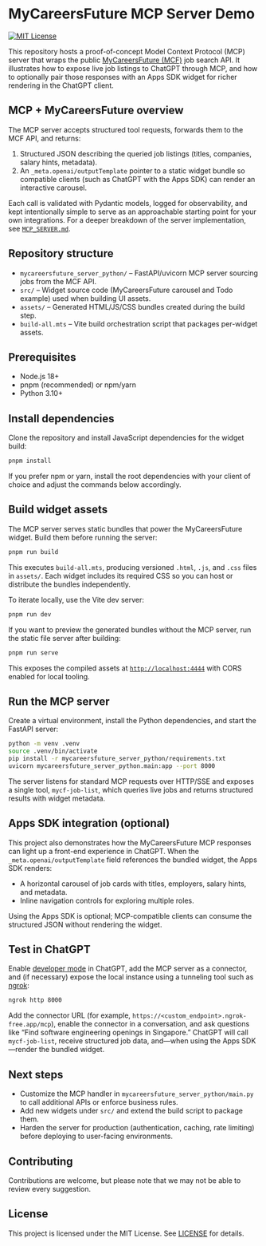 # MyCareersFuture MCP Server Demo

[![MIT License](https://img.shields.io/badge/License-MIT-green.svg)](LICENSE)

This repository hosts a proof-of-concept Model Context Protocol (MCP) server that wraps the public [MyCareersFuture (MCF)](https://www.mycareersfuture.gov.sg/) job search API. It illustrates how to expose live job listings to ChatGPT through MCP, and how to optionally pair those responses with an Apps SDK widget for richer rendering in the ChatGPT client.

## MCP + MyCareersFuture overview

The MCP server accepts structured tool requests, forwards them to the MCF API, and returns:

1. Structured JSON describing the queried job listings (titles, companies, salary hints, metadata).
2. An `_meta.openai/outputTemplate` pointer to a static widget bundle so compatible clients (such as ChatGPT with the Apps SDK) can render an interactive carousel.

Each call is validated with Pydantic models, logged for observability, and kept intentionally simple to serve as an approachable starting point for your own integrations. For a deeper breakdown of the server implementation, see [`MCP_SERVER.md`](./MCP_SERVER.md).

## Repository structure

- `mycareersfuture_server_python/` – FastAPI/uvicorn MCP server sourcing jobs from the MCF API.
- `src/` – Widget source code (MyCareersFuture carousel and Todo example) used when building UI assets.
- `assets/` – Generated HTML/JS/CSS bundles created during the build step.
- `build-all.mts` – Vite build orchestration script that packages per-widget assets.

## Prerequisites

- Node.js 18+
- pnpm (recommended) or npm/yarn
- Python 3.10+

## Install dependencies

Clone the repository and install JavaScript dependencies for the widget build:

```bash
pnpm install
```

If you prefer npm or yarn, install the root dependencies with your client of choice and adjust the commands below accordingly.

## Build widget assets

The MCP server serves static bundles that power the MyCareersFuture widget. Build them before running the server:

```bash
pnpm run build
```

This executes `build-all.mts`, producing versioned `.html`, `.js`, and `.css` files in `assets/`. Each widget includes its required CSS so you can host or distribute the bundles independently.

To iterate locally, use the Vite dev server:

```bash
pnpm run dev
```

If you want to preview the generated bundles without the MCP server, run the static file server after building:

```bash
pnpm run serve
```

This exposes the compiled assets at [`http://localhost:4444`](http://localhost:4444) with CORS enabled for local tooling.

## Run the MCP server

Create a virtual environment, install the Python dependencies, and start the FastAPI server:

```bash
python -m venv .venv
source .venv/bin/activate
pip install -r mycareersfuture_server_python/requirements.txt
uvicorn mycareersfuture_server_python.main:app --port 8000
```

The server listens for standard MCP requests over HTTP/SSE and exposes a single tool, `mycf-job-list`, which queries live jobs and returns structured results with widget metadata.

## Apps SDK integration (optional)

This project also demonstrates how the MyCareersFuture MCP responses can light up a front-end experience in ChatGPT. When the `_meta.openai/outputTemplate` field references the bundled widget, the Apps SDK renders:

- A horizontal carousel of job cards with titles, employers, salary hints, and metadata.
- Inline navigation controls for exploring multiple roles.

Using the Apps SDK is optional; MCP-compatible clients can consume the structured JSON without rendering the widget.

## Test in ChatGPT

Enable [developer mode](https://platform.openai.com/docs/guides/developer-mode) in ChatGPT, add the MCP server as a connector, and (if necessary) expose the local instance using a tunneling tool such as [ngrok](https://ngrok.com/):

```bash
ngrok http 8000
```

Add the connector URL (for example, `https://<custom_endpoint>.ngrok-free.app/mcp`), enable the connector in a conversation, and ask questions like “Find software engineering openings in Singapore.” ChatGPT will call `mycf-job-list`, receive structured job data, and—when using the Apps SDK—render the bundled widget.

## Next steps

- Customize the MCP handler in `mycareersfuture_server_python/main.py` to call additional APIs or enforce business rules.
- Add new widgets under `src/` and extend the build script to package them.
- Harden the server for production (authentication, caching, rate limiting) before deploying to user-facing environments.

## Contributing

Contributions are welcome, but please note that we may not be able to review every suggestion.

## License

This project is licensed under the MIT License. See [LICENSE](./LICENSE) for details.

